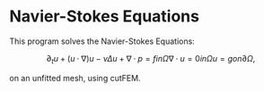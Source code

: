 # Navier-Stokes Equations

This program solves the Navier-Stokes Equations:

```math
  ∂_t u + (u·∇)u - νΔu + ∇·p = f   in Ω
                         ∇·u = 0   in Ω
                           u = g   on ∂Ω,
```
on an unfitted mesh, using cutFEM.